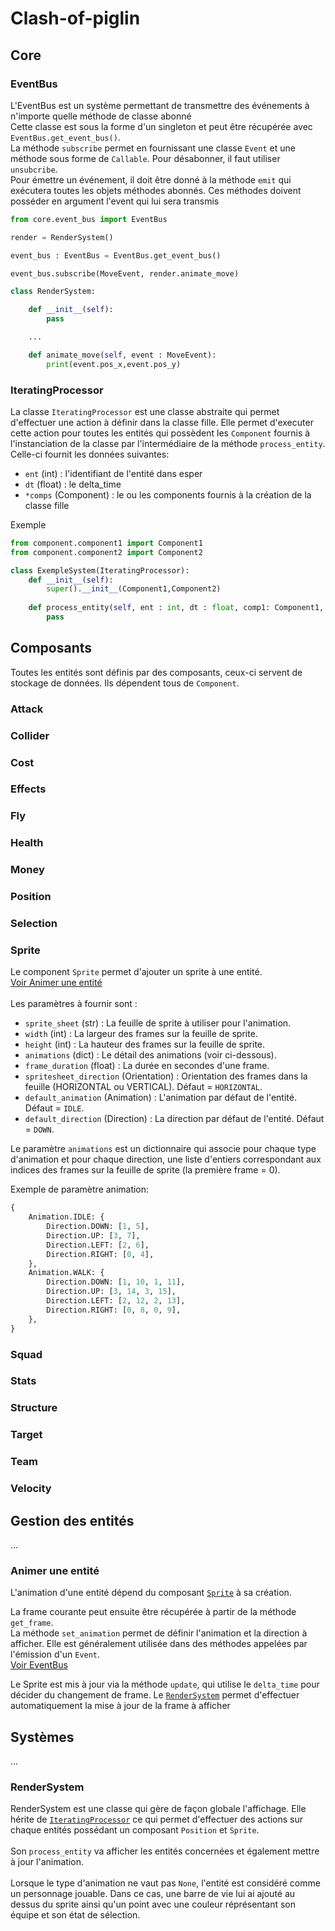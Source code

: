 # Clash-of-piglin

## Core

### EventBus
L'EventBus est un système permettant de transmettre des événements à n'importe quelle méthode de classe abonné <br>
Cette classe est sous la forme d'un singleton et peut être récupérée avec `EventBus.get_event_bus()`. <br>
La méthode `subscribe` permet en fournissant une classe `Event` et une méthode sous forme de `Callable`. Pour désabonner, il faut utiliser `unsubcribe`. <br>
Pour émettre un événement, il doit être donné à la méthode `emit` qui exécutera toutes les objets méthodes abonnés. Ces méthodes doivent posséder en argument l'event qui lui sera transmis<br>
```py
from core.event_bus import EventBus

render = RenderSystem()

event_bus : EventBus = EventBus.get_event_bus()

event_bus.subscribe(MoveEvent, render.animate_move)

class RenderSystem:

    def __init__(self):
        pass

    ...

    def animate_move(self, event : MoveEvent):
        print(event.pos_x,event.pos_y)
```

### IteratingProcessor
La classe `IteratingProcessor` est une classe abstraite qui permet d'effectuer une action à définir dans la classe fille. Elle permet d'executer cette action pour toutes les entités qui possèdent les `Component` fournis à l'instanciation de la classe par l'intermédiaire de la méthode `process_entity`.<br> 
Celle-ci fournit les données suivantes:
- `ent` (int) : l'identifiant de l'entité dans esper
- `dt` (float) : le delta_time 
- `*comps` (Component) : le ou les components fournis à la création de la classe fille

Exemple 
```py
from component.component1 import Component1
from component.component2 import Component2

class ExempleSystem(IteratingProcessor):
    def __init__(self):
        super().__init__(Component1,Component2)
    
    def process_entity(self, ent : int, dt : float, comp1: Component1, comp2 : Component2):
        pass
```

## Composants

Toutes les entités sont définis par des composants, ceux-ci servent de stockage de données. Ils dépendent tous de `Component`.

### Attack

### Collider

### Cost

### Effects

### Fly

### Health

### Money

### Position

### Selection

### Sprite
Le component `Sprite` permet d'ajouter un sprite à une entité.<br> [Voir Animer une entité](#animer-une-entité)<br><br>
Les paramètres à fournir sont :

- `sprite_sheet` (str) : La feuille de sprite à utiliser pour l'animation.  
- `width` (int) : La largeur des frames sur la feuille de sprite.  
- `height` (int) : La hauteur des frames sur la feuille de sprite.  
- `animations` (dict) : Le détail des animations (voir ci-dessous).  
- `frame_duration` (float) : La durée en secondes d'une frame.  
- `spritesheet_direction` (Orientation) : Orientation des frames dans la feuille (HORIZONTAL ou VERTICAL). Défaut = `HORIZONTAL`.  
- `default_animation` (Animation) : L'animation par défaut de l'entité. Défaut = `IDLE`.  
- `default_direction` (Direction) : La direction par défaut de l'entité. Défaut = `DOWN`.  

Le paramètre `animations` est un dictionnaire qui associe pour chaque type d'animation et pour chaque direction, une liste d'entiers correspondant aux indices des frames sur la feuille de sprite (la première frame = 0).

Exemple de paramètre animation: 
```py
{
    Animation.IDLE: {
        Direction.DOWN: [1, 5],
        Direction.UP: [3, 7],
        Direction.LEFT: [2, 6],
        Direction.RIGHT: [0, 4],
    },
    Animation.WALK: {
        Direction.DOWN: [1, 10, 1, 11],
        Direction.UP: [3, 14, 3, 15],
        Direction.LEFT: [2, 12, 2, 13],
        Direction.RIGHT: [0, 8, 0, 9],
    },
}
```
### Squad

### Stats

### Structure

### Target

### Team

### Velocity

## Gestion des entités
...

### Animer une entité

L'animation d'une entité dépend du composant [`Sprite`](#sprite) à sa création. 

La frame courante peut ensuite être récupérée à partir de la méthode `get_frame`.<br>
La méthode `set_animation` permet de définir l'animation et la direction à afficher. Elle est généralement utilisée dans des méthodes appelées par l'émission d'un `Event`.<br> [Voir EventBus](#eventbus) <br>

Le Sprite est mis à jour via la méthode `update`, qui utilise le `delta_time` pour décider du changement de frame. Le [`RenderSystem`](#rendersystem) permet d'effectuer automatiquement la mise à jour de la frame à afficher

## Systèmes

...

### RenderSystem

RenderSystem est une classe qui gère de façon globale l'affichage. Elle hérite de [`IteratingProcessor`](#iteratingprocessor) ce qui permet d'effectuer des actions sur chaque entités possédant un composant `Position` et `Sprite`.<br><br>
Son `process_entity` va afficher les entités concernées et également mettre à jour l'animation. <br><br>
Lorsque le type d'animation ne vaut pas `None`, l'entité est considéré comme un personnage jouable. Dans ce cas, une barre de vie lui ai ajouté au dessus du sprite ainsi qu'un point avec une couleur réprésentant son équipe et son état de sélection.